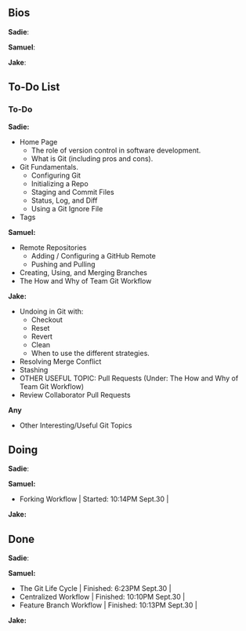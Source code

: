 ## Bios
**Sadie**:

**Samuel**:

**Jake**:

## To-Do List
### To-Do
**Sadie:** 
- Home Page
    - The role of version control in software development.
    - What is Git (including pros and cons).
- Git Fundamentals.
    - Configuring Git
    - Initializing a Repo
    - Staging and Commit Files
    - Status, Log, and Diff
    - Using a Git Ignore File
- Tags
  
**Samuel:** 
- Remote Repositories
    - Adding / Configuring a GitHub Remote
    - Pushing and Pulling
- Creating, Using, and Merging Branches
- The How and Why of Team Git Workflow



**Jake:** 
- Undoing in Git with:
    - Checkout
    - Reset
    - Revert
    - Clean 
    - When to use the different strategies.
- Resolving Merge Conflict
- Stashing
- OTHER USEFUL TOPIC: Pull Requests (Under: The How and Why of Team Git Workflow)
- Review Collaborator Pull Requests

**Any**
- Other Interesting/Useful Git Topics

## Doing
**Sadie**:

**Samuel:** 
- Forking Workflow | Started: 10:14PM Sept.30 |

**Jake:** 

## Done
**Sadie**:

**Samuel:** 
- The Git Life Cycle | Finished: 6:23PM Sept.30 |
- Centralized Workflow | Finished: 10:10PM Sept.30 |
- Feature Branch Workflow | Finished: 10:13PM Sept.30 |

**Jake:** 